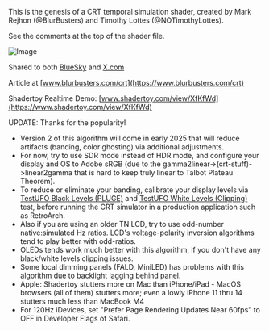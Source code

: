 This is the genesis of a CRT temporal simulation shader, created by Mark Rejhon (@BlurBusters) and Timothy Lottes (@NOTimothyLottes).

See the comments at the top of the shader file.

![Image](https://blurbusters.com/wp-content/uploads/2024/12/crt-simulation-animated.gif)

Shared to both [BlueSky](https://bsky.app/profile/blurbusters.com/post/3ldz4u6kovs2v) and [X.com](https://x.com/BlurBusters/status/1871340328965533777)

Article at [www.blurbusters.com/crt](https://www.blurbusters.com/crt)

Shadertoy Realtime Demo: [www.shadertoy.com/view/XfKfWd](https://www.shadertoy.com/view/XfKfWd)

UPDATE: Thanks for the popularity!
- Version 2 of this algorithm will come in early 2025 that will reduce artifacts (banding, color ghosting) via additional adjustments.
- For now, try to use SDR mode instead of HDR mode, and configure your display and OS to Adobe sRGB (due to the gamma2linear->(crt-stuff)->linear2gamma that is hard to keep truly linear to Talbot Plateau Theorem).
- To reduce or eliminate your banding, calibrate your display levels via [TestUFO Black Levels (PLUGE)](https://testufo.com/blacklevels) and [TestUFO White Levels (Clipping)](https://testufo.com/whitelevels) test, before running the CRT simulator in a production application such as RetroArch.
- Also if you are using an older TN LCD, try to use odd-number native:simulated Hz ratios.  LCD's voltage-polarity inversion algorithms tend to play better with odd-ratios.
- OLEDs tends work much better with this algorithm, if you don't have any black/white levels clipping issues.
- Some local dimming panels (FALD, MiniLED) has problems with this algorithm due to backlight lagging behind panel.
- Apple: Shadertoy stutters more on Mac than iPhone/iPad - MacOS browsers (all of them) stutters more; even a lowly iPhone 11 thru 14 stutters much less than MacBook M4
- For 120Hz iDevices, set "Prefer Page Rendering Updates Near 60fps" to OFF in Developer Flags of Safari.
